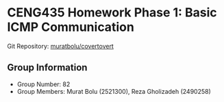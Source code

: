 # CENG435 Homework Phase 1: Basic ICMP Communication

Git Repository: [muratbolu/covertovert](https://github.com/muratbolu/covertovert)

## Group Information

- Group Number: 82
- Group Members: Murat Bolu (2521300), Reza Gholizadeh (2490258)
